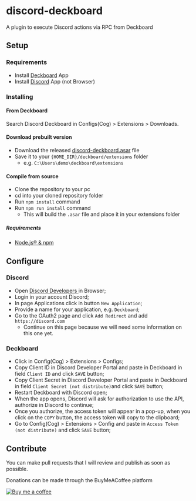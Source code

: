# discord-deckboard
A plugin to execute Discord actions via RPC from Deckboard

## Setup

### Requirements

* Install [Deckboard](https://deckboard.app/) App
* Install [Discord](https://discord.app/) App (not Browser)

### Installing

#### From Deckboard

Search Discord Deckboard in Configs(Cog) > Extensions > Downloads.

#### Download prebuilt version
* Download the released [discord-deckboard.asar](https://github.com/aislandener/discord-deckboard/releases) file
* Save it to your `{HOME_DIR}/deckboard/extensions` folder
   * e.g. `C:\Users\demo\deckboard\extensions`

#### Compile from source

* Clone the repository to your pc
* cd into your cloned repository folder
* Run `npm install` command
* Run `npm run install` command
  * This will build the `.asar` file and place it in your extensions folder

##### Requirements
* [Node.js® & npm](https://nodejs.org/en/)
  
## Configure

### Discord

* Open [Discord Developers ](https://discord.com/developers) in Browser;
* Login in your account Discord;
* In page Applications click in button `New Application`;
* Provide a name for your application, e.g. `Deckboard`;
* Go to the OAuth2 page and click `Add Redirect` and add `https://discord.com`
  * Continue on this page because we will need some information on this one yet.

### Deckboard

* Click in Config(Cog) >  Extensions > Configs;
* Copy Client ID in Discord Developer Portal and paste in Deckboard in field `Client ID` and click `SAVE` button;
* Copy Client Secret in Discord Developer Portal and paste in Deckboard in field `Client Secret (not distribute)`and click `SAVE` button;
* Restart Deckboard with Discord open;
* When the app opens, Discord will ask for authorization to use the API, authorize in Discord to continue;
* Once you authorize, the access token will appear in a pop-up, when you click on the `COPY` button, the access token will copy to the clipboard;
* Go to Config(Cog) > Extensions > Config and paste in `Access Token (not distribute)` and click `SAVE` button;

## Contribute

You can make pull requests that I will review and publish as soon as possible.

Donations can be made through the BuyMeACoffee platform

[![Buy me a coffee ](https://raw.githubusercontent.com/appcraftstudio/buymeacoffee/master/Images/snapshot-bmc-button.png)](https://www.buymeacoffee.com/aislandener)